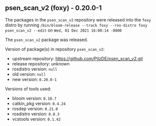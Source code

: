 ## psen_scan_v2 (foxy) - 0.20.0-1

The packages in the `psen_scan_v2` repository were released into the `foxy` distro by running `/bin/bloom-release --track foxy --ros-distro foxy psen_scan_v2 --edit` on `Wed, 01 Dec 2021 16:00:14 -0000`

The `psen_scan_v2` package was released.

Version of package(s) in repository `psen_scan_v2`:

- upstream repository: https://github.com/PilzDE/psen_scan_v2.git
- release repository: unknown
- rosdistro version: `null`
- old version: `null`
- new version: `0.20.0-1`

Versions of tools used:

- bloom version: `0.10.7`
- catkin_pkg version: `0.4.24`
- rosdep version: `0.21.0`
- rosdistro version: `0.8.3`
- vcstools version: `0.1.42`


